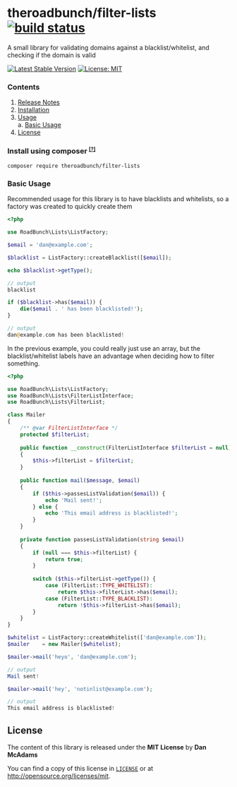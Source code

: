 # theroadbunch/filter-lists [![build status](https://scrutinizer-ci.com/g/The-Road-Bunch/filter-lists/badges/build.png?b=master)](https://scrutinizer-ci.com/g/The-Road-Bunch/filter-lists/)
A small library for validating domains against a blacklist/whitelist, and checking if the domain is valid  
  
[![Latest Stable Version](https://img.shields.io/packagist/v/theroadbunch/filter-lists.svg)](https://packagist.org/packages/theroadbunch/filter-lists)
[![License: MIT](https://img.shields.io/badge/License-MIT-yellow.svg)](https://opensource.org/licenses/MIT)

### Contents
1. [Release Notes](doc/release.md)  
2. [Installation](#installation)  
3. [Usage](#usage)  
    a. [Basic Usage](#basic-usage)  
4. [License](LICENSE)  

### <a name="installation">Install using composer</a> <sup><small>[[?]](https://getcomposer.org)</a></small></sup>

`composer require theroadbunch/filter-lists`

<a name="usage"></a>
### <a name="basic-usage">Basic Usage</a>

Recommended usage for this library is to have blacklists and whitelists, so a factory was created to quickly create them
```php
<?php

use RoadBunch\Lists\ListFactory;

$email = 'dan@example.com';

$blacklist = ListFactory::createBlacklist([$email]);

echo $blacklist->getType();

// output
blacklist

if ($blacklist->has($email)) {
    die($email . ' has been blacklisted!');
} 

// output 
dan@example.com has been blacklisted!
```

In the previous example, you could really just use an array, but the blacklist/whitelist labels have an advantage
when deciding how to filter something.
```php
<?php

use RoadBunch\Lists\ListFactory;
use RoadBunch\Lists\FilterListInterface;
use RoadBunch\Lists\FilterList;

class Mailer
{
    /** @var FilterListInterface */
    protected $filterList;
    
    public function __construct(FilterListInterface $filterList = null)
    {
        $this->filterList = $filterList;
    }
    
    public function mail($message, $email)
    {
        if ($this->passesListValidation($email)) {
            echo 'Mail sent!';          
        } else {
            echo 'This email address is blacklisted!';
        }
    }
    
    private function passesListValidation(string $email)
    {
        if (null === $this->filterList) {
            return true;
        }
        
        switch ($this->filterList->getType()) {
            case (FilterList::TYPE_WHITELIST):
                return $this->filterList->has($email);
            case (FilterList::TYPE_BLACKLIST):
                return !$this->filterList->has($email);
        }
    }
}

$whitelist = ListFactory::createWhitelist(['dan@example.com']);
$mailer    = new Mailer($whitelist);

$mailer->mail('heyo', 'dan@example.com');

// output
Mail sent!

$mailer->mail('hey', 'notinlist@example.com');

// output
This email address is blacklisted!
``` 

## License
The content of this library is released under the **MIT License** by **Dan McAdams**

You can find a copy of this license in [`LICENSE`](LICENSE) or at http://opensource.org/licenses/mit.
